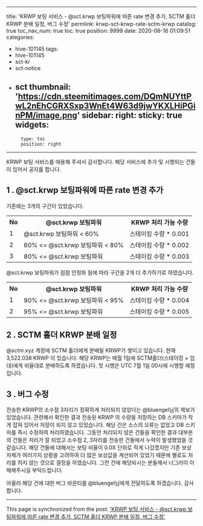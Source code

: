 
---
title: 'KRWP 보팅 서비스 - @sct.krwp 보팅파워에 따른 rate 변경 추가, SCTM 홀더 KRWP 분배 일정, 버그 수정'
permlink: krwp-sct-krwp-rate-sctm-krwp
catalog: true
toc_nav_num: true
toc: true
position: 9999
date: 2020-06-16 01:09:51
categories:
- hive-101145
tags:
- hive-101145
- sct-kr
- sct-notice
- sct
thumbnail: 'https://cdn.steemitimages.com/DQmNUYttPwL2nEhCGRXSxp3WnEt4W63d9jwYKXLHiPGinPM/image.png'
sidebar:
    right:
        sticky: true
widgets:
    -
        type: toc
        position: right
---


KRWP 보팅 서비스를 애용해 주셔서 감사합니다.
해당 서비스에 추가 및 시행되는 건들이 있어서 공지를 합니다.

## 1 . @sct.krwp 보팅파워에 따른 rate 변경 추가
기존에는 3개의 구간이 있었습니다.
<table>
<tr>
<th> No </th>
<th> @sct.krwp 보팅파워 </th>
<th> KRWP 처리 가능 수량 </th>
</tr>
<tr>
<td> 1</td>
<td> @sct.krwp 보팅파워 < 60% </td>
<td> 스테이킹 수량 * 0.001 </td>
</tr>
<tr>
<td> 2</td>
<td> 60% <= @sct.krwp 보팅파워 < 80%  </td>
<td> 스테이킹 수량 * 0.002 </td>
</tr>
<tr>
<td> 3</td>
<td> 80% <= @sct.krwp 보팅파워 </td>
<td> 스테이킹 수량 * 0.003 </td>
</tr>
</table>

@sct.krwp 보팅파워가 점점 안정화 됨에 따라 구간을 2개 더 추가하기로 하였습니다.

<table>
<tr>
<th> No </th>
<th> @sct.krwp 보팅파워 </th>
<th> KRWP 처리 가능 수량 </th>
</tr>
<tr>
<td> 1</td>
<td> 90% <= @sct.krwp 보팅파워 < 95% </td>
<td> 스테이킹 수량 * 0.004 </td>
</tr>
<tr>
<td> 2</td>
<td> 95% <= @sct.krwp 보팅파워  </td>
<td> 스테이킹 수량 * 0.005 </td>
</tr>
</table>

## 2 . SCTM 홀더 KRWP 분배 일정
@sctm.xyz 계정에 SCTM 홀더에게 분배될 KRWP가 쌓이고 있습니다.
현재 3,522.038 KRWP 이 있습니다.
해당 KRWP는 매월 1일에 SCTM홀더(스테이킹 + 임대)에게 비율대로 분배하도록 하겠습니다.
첫 시행은 UTC 7월 1일 00시에 시행할 예정입니다.

## 3 . 버그 수정
전송한 KRWP의 소수점 3자리가 정확하게 처리되지 않았다는 @bluengel님의 제보가 있었습니다.
관련해서 확인한 결과 전송된 KRWP 의 수량을 저장하는 DB 스키마가 작게 잡혀 있어서 저장이 되지 않고 있었습니다.
해당 건은 소스의 오류는 없었고 DB 스키마를 즉시 수정하여 처리하였습니다.
그동안 처리되지 않은 건들을 확인한 결과 대부분의 건들은 처리가 잘 되었고 소수점 2, 3자리를 전송한 건들에서 누락이 발생했었을 것 같습니다.
해당 건들에 대해서는 보팅 비율이 0.0X 단위로 적게 나갔겠지만 기존 보상 자체가 여러가지 상황을 고려하여 더 많은 보상값을 계산되어 있었기 때문에 별로도 처리를 하지 않는 것으로 결정을 하였습니다.
그런 건에 해당되시는 분들께서 너그러이 이해해주시길 부탁드립니다.

아울러 해당 건에 대한 버그 바운티를 @bluengel님에게 전달하도록 하겠습니다.
감사합니다.

- - -

This page is synchronized from the post: ['KRWP 보팅 서비스 - @sct.krwp 보팅파워에 따른 rate 변경 추가, SCTM 홀더 KRWP 분배 일정, 버그 수정'](https://steemit.com/@sct/krwp-sct-krwp-rate-sctm-krwp)

